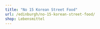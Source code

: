 ```yaml
---
title: "No 15 Korean Street Food"
url: /edinburgh/no-15-korean-street-food/
shop: Lebensmittel
---
```

